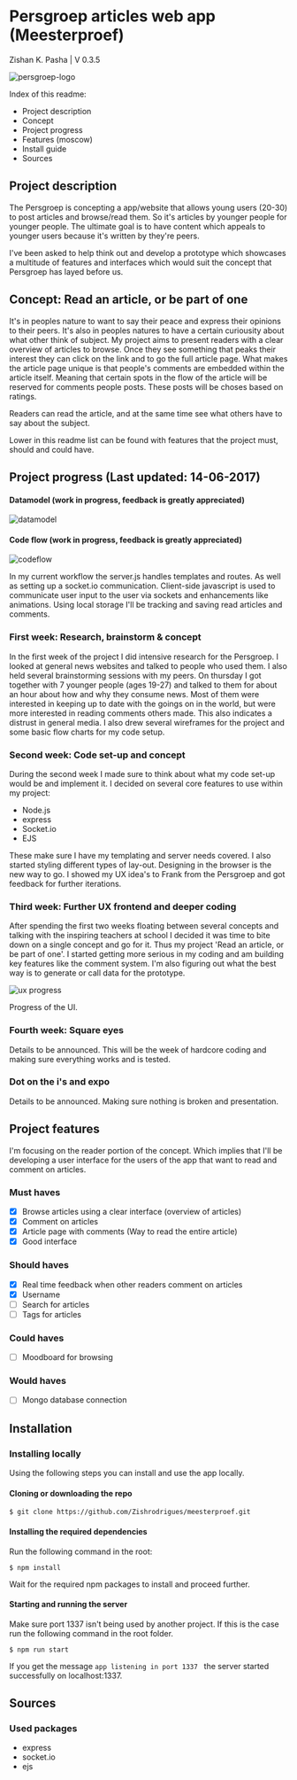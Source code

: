 # Persgroep articles web app (Meesterproef)

Zishan K. Pasha | V 0.3.5

![persgroep-logo](https://raw.githubusercontent.com/zishrodrigues/meesterproef/master/readme-files/pg-logo.png)

Index of this readme:
* Project description
* Concept
* Project progress
* Features (moscow)
* Install guide
* Sources

## Project description

The Persgroep is concepting a app/website that allows young users (20-30) to post articles and browse/read them. So it's articles by younger people for younger people. The ultimate goal is to have content which appeals to younger users because it's written by they're peers.

I've been asked to help think out and develop a prototype which showcases a multitude of features and interfaces which would suit the concept that Persgroep has layed before us.

## Concept: Read an article, or be part of one

It's in peoples nature to want to say their peace and express their opinions to their peers. It's also in peoples natures to have a certain curiousity about what other think of subject. My project aims to present readers with a clear overview of articles to browse. Once they see something that peaks their interest they can click on the link and to go the full article page. What makes the article page unique is that people's comments are embedded within the article itself. Meaning that certain spots in the flow of the article will be reserved for comments people posts. These posts will be choses based on ratings.

Readers can read the article, and at the same time see what others have to say about the subject.

Lower in this readme list can be found with features that the project must, should and could have.

## Project progress (Last updated: 14-06-2017)

#### Datamodel (work in progress, feedback is greatly appreciated)
![datamodel](https://raw.githubusercontent.com/zishrodrigues/meesterproef/master/readme-files/datamodel.jpg)

#### Code flow (work in progress, feedback is greatly appreciated)
![codeflow](https://raw.githubusercontent.com/zishrodrigues/meesterproef/master/readme-files/codeflow.jpg)

In my current workflow the server.js handles templates and routes. As well as setting up a socket.io communication. Client-side javascript is used to communicate user input to the user via sockets and enhancements like animations. Using local storage I'll be tracking and saving read articles and comments.

### First week: Research, brainstorm & concept

In the first week of the project I did intensive research for the Persgroep. I looked at general news websites and talked to people who used them. I also held several brainstorming sessions with my peers. On thursday I got together with 7 younger people (ages 19-27) and talked to them for about an hour about how and why they consume news. Most of them were interested in keeping up to date with the goings on in the world, but were more interested in reading comments others made. This also indicates a distrust in general media. I also drew several wireframes for the project and some basic flow charts for my code setup.

### Second week: Code set-up and concept

During the second week I made sure to think about what my code set-up would be and implement it. I decided on several core features to use within my project:

* Node.js
* express
* Socket.io
* EJS

These make sure I have my templating and server needs covered. I also started styling different types of lay-out. Designing in the browser is the new way to go. I showed my UX idea's to Frank from the Persgroep and got feedback for further iterations.

### Third week: Further UX frontend and deeper coding

After spending the first two weeks floating between several concepts and talking with the inspiring teachers at school I decided it was time to bite down on a single concept and go for it. Thus my project 'Read an article, or be part of one'. I started getting more serious in my coding and am building key features like the comment system. I'm also figuring out what the best way is to generate or call data for the prototype.

![ux progress](https://raw.githubusercontent.com/zishrodrigues/meesterproef/master/readme-files/progress.jpg)

Progress of the UI.

### Fourth week: Square eyes

Details to be announced. This will be the week of hardcore coding and making sure everything works and is tested.

### Dot on the i's and expo

Details to be announced. Making sure nothing is broken and presentation.

## Project features

I'm focusing on the reader portion of the concept. Which implies that I'll be developing a user interface for the users of the app that want to read and comment on articles.

### Must haves

- [x] Browse articles using a clear interface (overview of articles)
- [x] Comment on articles
- [x] Article page with comments (Way to read the entire article)
- [x] Good interface

### Should haves

- [x] Real time feedback when other readers comment on articles
- [x] Username
- [ ] Search for articles
- [ ] Tags for articles

### Could haves

- [ ] Moodboard for browsing

### Would haves

- [ ] Mongo database connection

## Installation
### Installing locally

Using the following steps you can install and use the app locally.

#### Cloning or downloading the repo

```
$ git clone https://github.com/Zishrodrigues/meesterproef.git
```
#### Installing the required dependencies
Run the following command in the root:
```
$ npm install
```
Wait for the required npm packages to install and proceed further.

#### Starting and running the server
Make sure port 1337 isn't being used by another project. If this is the case run the following command in the root folder.
```
$ npm run start
```
If you get the message `app listening in port 1337 ` the server started successfully on localhost:1337.

## Sources

### Used packages
* express
* socket.io
* ejs
